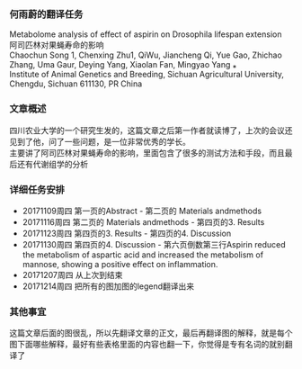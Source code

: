 ### 何雨蔚的翻译任务

Metabolome analysis of effect of aspirin on Drosophila lifespan extension  
阿司匹林对果蝇寿命的影响  
Chaochun Song 1, Chenxing Zhu1, QiWu, Jiancheng Qi, Yue Gao, Zhichao Zhang, Uma Gaur, Deying Yang,
Xiaolan Fan, Mingyao Yang ⁎  
Institute of Animal Genetics and Breeding, Sichuan Agricultural University, Chengdu, Sichuan 611130, PR China

### 文章概述
四川农业大学的一个研究生发的，这篇文章之后第一作者就读博了，上次的会议还见到了他，问了一些问题，是一位非常优秀的学长。  
主要讲了阿司匹林对果蝇寿命的影响，里面包含了很多的测试方法和手段，而且最后还有代谢组学的分析

### 详细任务安排
* 20171109周四 第一页的Abstract - 第二页的 Materials andmethods
* 20171116周四 第二页的 Materials andmethods - 第四页的3. Results
* 20171123周四 第四页的3. Results - 第四页的4. Discussion
* 20171130周四 第四页的4. Discussion - 第六页倒数第三行Aspirin reduced the metabolism of aspartic acid and increased the metabolism of mannose, showing a positive effect on inflammation.
* 20171207周四 从上次到结束
* 20171214周四 把所有的图加图的legend翻译出来

### 其他事宜

这篇文章后面的图很乱，所以先翻译文章的正文，最后再翻译图的解释，就是每个图下面哪些解释，最好有些表格里面的内容也翻一下，你觉得是专有名词的就别翻译了
